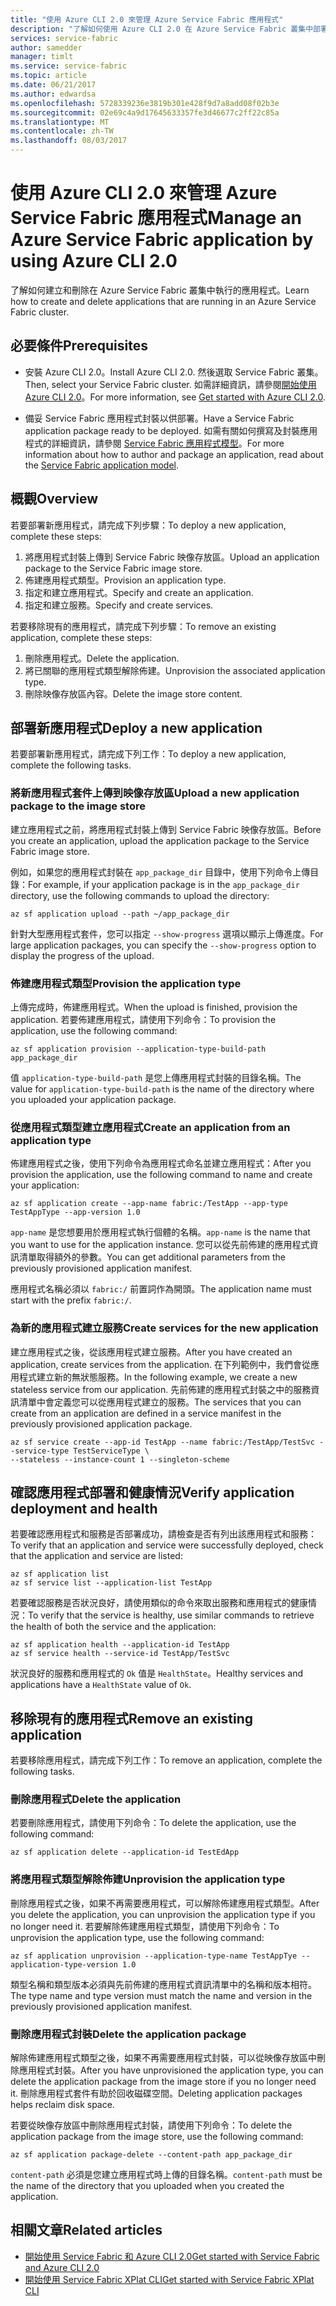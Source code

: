 ```yaml
---
title: "使用 Azure CLI 2.0 來管理 Azure Service Fabric 應用程式"
description: "了解如何使用 Azure CLI 2.0 在 Azure Service Fabric 叢集中部署和移除應用程式。"
services: service-fabric
author: samedder
manager: timlt
ms.service: service-fabric
ms.topic: article
ms.date: 06/21/2017
ms.author: edwardsa
ms.openlocfilehash: 5728339236e3819b301e428f9d7a8add08f02b3e
ms.sourcegitcommit: 02e69c4a9d17645633357fe3d46677c2ff22c85a
ms.translationtype: MT
ms.contentlocale: zh-TW
ms.lasthandoff: 08/03/2017
---
```

# <a name="manage-an-azure-service-fabric-application-by-using-azure-cli-20"></a><span data-ttu-id="5f394-103">使用 Azure CLI 2.0 來管理 Azure Service Fabric 應用程式</span><span class="sxs-lookup"><span data-stu-id="5f394-103">Manage an Azure Service Fabric application by using Azure CLI 2.0</span></span>

<span data-ttu-id="5f394-104">了解如何建立和刪除在 Azure Service Fabric 叢集中執行的應用程式。</span><span class="sxs-lookup"><span data-stu-id="5f394-104">Learn how to create and delete applications that are running in an Azure Service Fabric cluster.</span></span>

## <a name="prerequisites"></a><span data-ttu-id="5f394-105">必要條件</span><span class="sxs-lookup"><span data-stu-id="5f394-105">Prerequisites</span></span>

* <span data-ttu-id="5f394-106">安裝 Azure CLI 2.0。</span><span class="sxs-lookup"><span data-stu-id="5f394-106">Install Azure CLI 2.0.</span></span> <span data-ttu-id="5f394-107">然後選取 Service Fabric 叢集。</span><span class="sxs-lookup"><span data-stu-id="5f394-107">Then, select your Service Fabric cluster.</span></span> <span data-ttu-id="5f394-108">如需詳細資訊，請參閱[開始使用 Azure CLI 2.0](service-fabric-azure-cli-2-0.md)。</span><span class="sxs-lookup"><span data-stu-id="5f394-108">For more information, see [Get started with Azure CLI 2.0](service-fabric-azure-cli-2-0.md).</span></span>

* <span data-ttu-id="5f394-109">備妥 Service Fabric 應用程式封裝以供部署。</span><span class="sxs-lookup"><span data-stu-id="5f394-109">Have a Service Fabric application package ready to be deployed.</span></span> <span data-ttu-id="5f394-110">如需有關如何撰寫及封裝應用程式的詳細資訊，請參閱 [Service Fabric 應用程式模型](service-fabric-application-model.md)。</span><span class="sxs-lookup"><span data-stu-id="5f394-110">For more information about how to author and package an application, read about the [Service Fabric application model](service-fabric-application-model.md).</span></span>

## <a name="overview"></a><span data-ttu-id="5f394-111">概觀</span><span class="sxs-lookup"><span data-stu-id="5f394-111">Overview</span></span>

<span data-ttu-id="5f394-112">若要部署新應用程式，請完成下列步驟：</span><span class="sxs-lookup"><span data-stu-id="5f394-112">To deploy a new application, complete these steps:</span></span>

1. <span data-ttu-id="5f394-113">將應用程式封裝上傳到 Service Fabric 映像存放區。</span><span class="sxs-lookup"><span data-stu-id="5f394-113">Upload an application package to the Service Fabric image store.</span></span>
2. <span data-ttu-id="5f394-114">佈建應用程式類型。</span><span class="sxs-lookup"><span data-stu-id="5f394-114">Provision an application type.</span></span>
3. <span data-ttu-id="5f394-115">指定和建立應用程式。</span><span class="sxs-lookup"><span data-stu-id="5f394-115">Specify and create an application.</span></span>
4. <span data-ttu-id="5f394-116">指定和建立服務。</span><span class="sxs-lookup"><span data-stu-id="5f394-116">Specify and create services.</span></span>

<span data-ttu-id="5f394-117">若要移除現有的應用程式，請完成下列步驟：</span><span class="sxs-lookup"><span data-stu-id="5f394-117">To remove an existing application, complete these steps:</span></span>

1. <span data-ttu-id="5f394-118">刪除應用程式。</span><span class="sxs-lookup"><span data-stu-id="5f394-118">Delete the application.</span></span>
2. <span data-ttu-id="5f394-119">將已關聯的應用程式類型解除佈建。</span><span class="sxs-lookup"><span data-stu-id="5f394-119">Unprovision the associated application type.</span></span>
3. <span data-ttu-id="5f394-120">刪除映像存放區內容。</span><span class="sxs-lookup"><span data-stu-id="5f394-120">Delete the image store content.</span></span>

## <a name="deploy-a-new-application"></a><span data-ttu-id="5f394-121">部署新應用程式</span><span class="sxs-lookup"><span data-stu-id="5f394-121">Deploy a new application</span></span>

<span data-ttu-id="5f394-122">若要部署新應用程式，請完成下列工作：</span><span class="sxs-lookup"><span data-stu-id="5f394-122">To deploy a new application, complete the following tasks.</span></span>

### <a name="upload-a-new-application-package-to-the-image-store"></a><span data-ttu-id="5f394-123">將新應用程式套件上傳到映像存放區</span><span class="sxs-lookup"><span data-stu-id="5f394-123">Upload a new application package to the image store</span></span>

<span data-ttu-id="5f394-124">建立應用程式之前，將應用程式封裝上傳到 Service Fabric 映像存放區。</span><span class="sxs-lookup"><span data-stu-id="5f394-124">Before you create an application, upload the application package to the Service Fabric image store.</span></span> 

<span data-ttu-id="5f394-125">例如，如果您的應用程式封裝在 `app_package_dir` 目錄中，使用下列命令上傳目錄：</span><span class="sxs-lookup"><span data-stu-id="5f394-125">For example, if your application package is in the `app_package_dir` directory, use the following commands to upload the directory:</span></span>

```azurecli
az sf application upload --path ~/app_package_dir
```

<span data-ttu-id="5f394-126">針對大型應用程式套件，您可以指定 `--show-progress` 選項以顯示上傳進度。</span><span class="sxs-lookup"><span data-stu-id="5f394-126">For large application packages, you can specify the `--show-progress` option to display the progress of the upload.</span></span>

### <a name="provision-the-application-type"></a><span data-ttu-id="5f394-127">佈建應用程式類型</span><span class="sxs-lookup"><span data-stu-id="5f394-127">Provision the application type</span></span>

<span data-ttu-id="5f394-128">上傳完成時，佈建應用程式。</span><span class="sxs-lookup"><span data-stu-id="5f394-128">When the upload is finished, provision the application.</span></span> <span data-ttu-id="5f394-129">若要佈建應用程式，請使用下列命令：</span><span class="sxs-lookup"><span data-stu-id="5f394-129">To provision the application, use the following command:</span></span>

```azurecli
az sf application provision --application-type-build-path app_package_dir
```

<span data-ttu-id="5f394-130">值 `application-type-build-path` 是您上傳應用程式封裝的目錄名稱。</span><span class="sxs-lookup"><span data-stu-id="5f394-130">The value for `application-type-build-path` is the name of the directory where you uploaded your application package.</span></span>

### <a name="create-an-application-from-an-application-type"></a><span data-ttu-id="5f394-131">從應用程式類型建立應用程式</span><span class="sxs-lookup"><span data-stu-id="5f394-131">Create an application from an application type</span></span>

<span data-ttu-id="5f394-132">佈建應用程式之後，使用下列命令為應用程式命名並建立應用程式：</span><span class="sxs-lookup"><span data-stu-id="5f394-132">After you provision the application, use the following command to name and create your application:</span></span>

```azurecli
az sf application create --app-name fabric:/TestApp --app-type TestAppType --app-version 1.0
```

<span data-ttu-id="5f394-133">`app-name` 是您想要用於應用程式執行個體的名稱。</span><span class="sxs-lookup"><span data-stu-id="5f394-133">`app-name` is the name that you want to use for the application instance.</span></span> <span data-ttu-id="5f394-134">您可以從先前佈建的應用程式資訊清單取得額外的參數。</span><span class="sxs-lookup"><span data-stu-id="5f394-134">You can get additional parameters from the previously provisioned application manifest.</span></span>

<span data-ttu-id="5f394-135">應用程式名稱必須以 `fabric:/` 前置詞作為開頭。</span><span class="sxs-lookup"><span data-stu-id="5f394-135">The application name must start with the prefix `fabric:/`.</span></span>

### <a name="create-services-for-the-new-application"></a><span data-ttu-id="5f394-136">為新的應用程式建立服務</span><span class="sxs-lookup"><span data-stu-id="5f394-136">Create services for the new application</span></span>

<span data-ttu-id="5f394-137">建立應用程式之後，從該應用程式建立服務。</span><span class="sxs-lookup"><span data-stu-id="5f394-137">After you have created an application, create services from the application.</span></span> <span data-ttu-id="5f394-138">在下列範例中，我們會從應用程式建立新的無狀態服務。</span><span class="sxs-lookup"><span data-stu-id="5f394-138">In the following example, we create a new stateless service from our application.</span></span> <span data-ttu-id="5f394-139">先前佈建的應用程式封裝之中的服務資訊清單中會定義您可以從應用程式建立的服務。</span><span class="sxs-lookup"><span data-stu-id="5f394-139">The services that you can create from an application are defined in a service manifest in the previously provisioned application package.</span></span>

```azurecli
az sf service create --app-id TestApp --name fabric:/TestApp/TestSvc --service-type TestServiceType \
--stateless --instance-count 1 --singleton-scheme
```

## <a name="verify-application-deployment-and-health"></a><span data-ttu-id="5f394-140">確認應用程式部署和健康情況</span><span class="sxs-lookup"><span data-stu-id="5f394-140">Verify application deployment and health</span></span>

<span data-ttu-id="5f394-141">若要確認應用程式和服務是否部署成功，請檢查是否有列出該應用程式和服務：</span><span class="sxs-lookup"><span data-stu-id="5f394-141">To verify that an application and service were successfully deployed, check that the application and service are listed:</span></span>

```azurecli
az sf application list
az sf service list --application-list TestApp
```

<span data-ttu-id="5f394-142">若要確認服務是否狀況良好，請使用類似的命令來取出服務和應用程式的健康情況：</span><span class="sxs-lookup"><span data-stu-id="5f394-142">To verify that the service is healthy, use similar commands to retrieve the health of both the service and the application:</span></span>

```azurecli
az sf application health --application-id TestApp
az sf service health --service-id TestApp/TestSvc
```

<span data-ttu-id="5f394-143">狀況良好的服務和應用程式的 `Ok` 值是 `HealthState`。</span><span class="sxs-lookup"><span data-stu-id="5f394-143">Healthy services and applications have a `HealthState` value of `Ok`.</span></span>

## <a name="remove-an-existing-application"></a><span data-ttu-id="5f394-144">移除現有的應用程式</span><span class="sxs-lookup"><span data-stu-id="5f394-144">Remove an existing application</span></span>

<span data-ttu-id="5f394-145">若要移除應用程式，請完成下列工作：</span><span class="sxs-lookup"><span data-stu-id="5f394-145">To remove an application, complete the following tasks.</span></span>

### <a name="delete-the-application"></a><span data-ttu-id="5f394-146">刪除應用程式</span><span class="sxs-lookup"><span data-stu-id="5f394-146">Delete the application</span></span>

<span data-ttu-id="5f394-147">若要刪除應用程式，請使用下列命令：</span><span class="sxs-lookup"><span data-stu-id="5f394-147">To delete the application, use the following command:</span></span>

```azurecli
az sf application delete --application-id TestEdApp
```

### <a name="unprovision-the-application-type"></a><span data-ttu-id="5f394-148">將應用程式類型解除佈建</span><span class="sxs-lookup"><span data-stu-id="5f394-148">Unprovision the application type</span></span>

<span data-ttu-id="5f394-149">刪除應用程式之後，如果不再需要應用程式，可以解除佈建應用程式類型。</span><span class="sxs-lookup"><span data-stu-id="5f394-149">After you delete the application, you can unprovision the application type if you no longer need it.</span></span> <span data-ttu-id="5f394-150">若要解除佈建應用程式類型，請使用下列命令：</span><span class="sxs-lookup"><span data-stu-id="5f394-150">To unprovision the application type, use the following command:</span></span>

```azurecli
az sf application unprovision --application-type-name TestAppTye --application-type-version 1.0
```

<span data-ttu-id="5f394-151">類型名稱和類型版本必須與先前佈建的應用程式資訊清單中的名稱和版本相符。</span><span class="sxs-lookup"><span data-stu-id="5f394-151">The type name and type version must match the name and version in the previously provisioned application manifest.</span></span>

### <a name="delete-the-application-package"></a><span data-ttu-id="5f394-152">刪除應用程式封裝</span><span class="sxs-lookup"><span data-stu-id="5f394-152">Delete the application package</span></span>

<span data-ttu-id="5f394-153">解除佈建應用程式類型之後，如果不再需要應用程式封裝，可以從映像存放區中刪除應用程式封裝。</span><span class="sxs-lookup"><span data-stu-id="5f394-153">After you have unprovisioned the application type, you can delete the application package from the image store if you no longer need it.</span></span> <span data-ttu-id="5f394-154">刪除應用程式套件有助於回收磁碟空間。</span><span class="sxs-lookup"><span data-stu-id="5f394-154">Deleting application packages helps reclaim disk space.</span></span> 

<span data-ttu-id="5f394-155">若要從映像存放區中刪除應用程式封裝，請使用下列命令：</span><span class="sxs-lookup"><span data-stu-id="5f394-155">To delete the application package from the image store, use the following command:</span></span>

```azurecli
az sf application package-delete --content-path app_package_dir
```

<span data-ttu-id="5f394-156">`content-path` 必須是您建立應用程式時上傳的目錄名稱。</span><span class="sxs-lookup"><span data-stu-id="5f394-156">`content-path` must be the name of the directory that you uploaded when you created the application.</span></span>

## <a name="related-articles"></a><span data-ttu-id="5f394-157">相關文章</span><span class="sxs-lookup"><span data-stu-id="5f394-157">Related articles</span></span>

* [<span data-ttu-id="5f394-158">開始使用 Service Fabric 和 Azure CLI 2.0</span><span class="sxs-lookup"><span data-stu-id="5f394-158">Get started with Service Fabric and Azure CLI 2.0</span></span>](service-fabric-azure-cli-2-0.md)
* [<span data-ttu-id="5f394-159">開始使用 Service Fabric XPlat CLI</span><span class="sxs-lookup"><span data-stu-id="5f394-159">Get started with Service Fabric XPlat CLI</span></span>](service-fabric-azure-cli.md)
